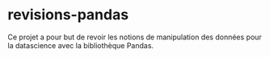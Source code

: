 # revisions-pandas

Ce projet a pour but de revoir les notions de manipulation des données pour la datascience avec la bibliothèque Pandas.
